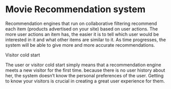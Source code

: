 # Movie Recommendation system
Recommendation engines that run on collaborative filtering recommend each item (products advertised on your site) based on user actions. The more user actions an item has, the easier it is to tell which user would be interested in it and what other items are similar to it. As time progresses, the system will be able to give more and more accurate recommendations.

Visitor cold start

The user or visitor cold start simply means that a recommendation engine meets a new visitor for the first time. because there is no user history about her, the system doesn’t know the personal preferences of the user. Getting to know your visitors is crucial in creating a great user experience for them.
